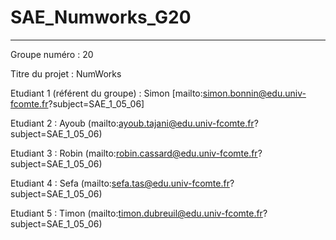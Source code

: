 # SAE_Numworks_G20
***
Groupe numéro : 20

Titre du projet : NumWorks 

Etudiant 1 (référent du groupe) :  Simon [mailto:simon.bonnin@edu.univ-fcomte.fr?subject=SAE_1_05_06]

Etudiant 2 : Ayoub (mailto:ayoub.tajani@edu.univ-fcomte.fr?subject=SAE_1_05_06) 

Etudiant 3 : Robin (mailto:robin.cassard@edu.univ-fcomte.fr?subject=SAE_1_05_06) 

Etudiant 4 : Sefa (mailto:sefa.tas@edu.univ-fcomte.fr?subject=SAE_1_05_06) 

Etudiant 5 : Timon (mailto:timon.dubreuil@edu.univ-fcomte.fr?subject=SAE_1_05_06) 
